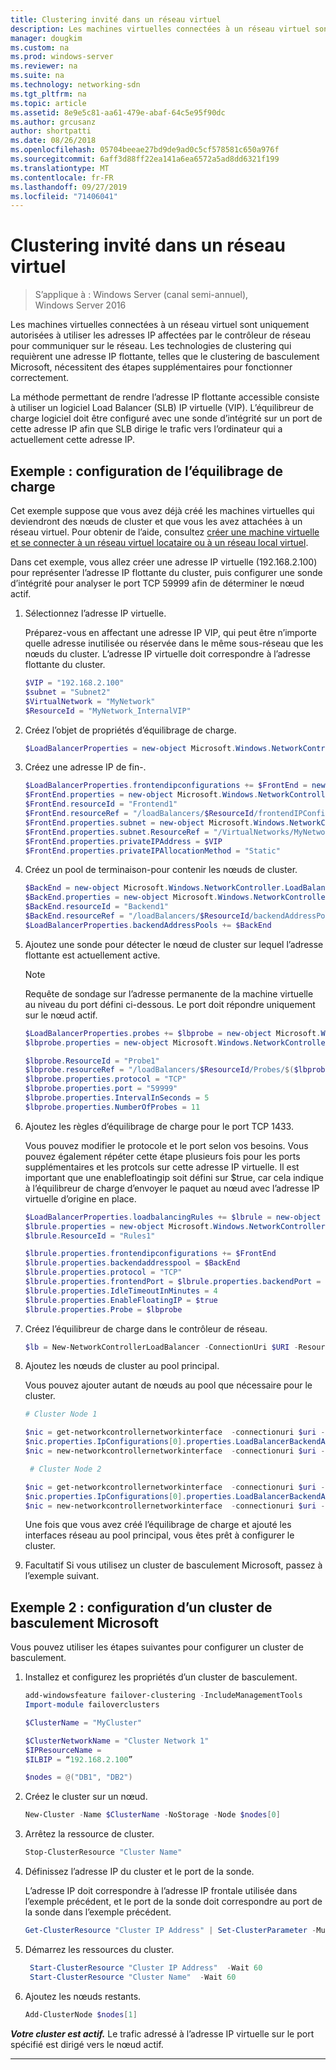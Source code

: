 ```yaml
---
title: Clustering invité dans un réseau virtuel
description: Les machines virtuelles connectées à un réseau virtuel sont uniquement autorisées à utiliser les adresses IP affectées par le contrôleur de réseau pour communiquer sur le réseau.  Les technologies de clustering qui requièrent une adresse IP flottante, telles que le clustering de basculement Microsoft, nécessitent des étapes supplémentaires pour fonctionner correctement.
manager: dougkim
ms.custom: na
ms.prod: windows-server
ms.reviewer: na
ms.suite: na
ms.technology: networking-sdn
ms.tgt_pltfrm: na
ms.topic: article
ms.assetid: 8e9e5c81-aa61-479e-abaf-64c5e95f90dc
ms.author: grcusanz
author: shortpatti
ms.date: 08/26/2018
ms.openlocfilehash: 05704beeae27bd9de9ad0c5cf578581c650a976f
ms.sourcegitcommit: 6aff3d88ff22ea141a6ea6572a5ad8dd6321f199
ms.translationtype: MT
ms.contentlocale: fr-FR
ms.lasthandoff: 09/27/2019
ms.locfileid: "71406041"
---
```

# <a name="guest-clustering-in-a-virtual-network"></a>Clustering invité dans un réseau virtuel

>S’applique à : Windows Server (canal semi-annuel), Windows Server 2016

Les machines virtuelles connectées à un réseau virtuel sont uniquement autorisées à utiliser les adresses IP affectées par le contrôleur de réseau pour communiquer sur le réseau.  Les technologies de clustering qui requièrent une adresse IP flottante, telles que le clustering de basculement Microsoft, nécessitent des étapes supplémentaires pour fonctionner correctement.

La méthode permettant de rendre l’adresse IP flottante accessible consiste à utiliser un logiciel Load Balancer \(SLB\) IP virtuelle \(VIP\).  L’équilibreur de charge logiciel doit être configuré avec une sonde d’intégrité sur un port de cette adresse IP afin que SLB dirige le trafic vers l’ordinateur qui a actuellement cette adresse IP.


## <a name="example-load-balancer-configuration"></a>Exemple : configuration de l’équilibrage de charge

Cet exemple suppose que vous avez déjà créé les machines virtuelles qui deviendront des nœuds de cluster et que vous les avez attachées à un réseau virtuel.  Pour obtenir de l’aide, consultez [créer une machine virtuelle et se connecter à un réseau virtuel locataire ou à un réseau local virtuel](https://technet.microsoft.com/windows-server-docs/networking/sdn/manage/create-a-tenant-vm).  

Dans cet exemple, vous allez créer une adresse IP virtuelle (192.168.2.100) pour représenter l’adresse IP flottante du cluster, puis configurer une sonde d’intégrité pour analyser le port TCP 59999 afin de déterminer le nœud actif.

1. Sélectionnez l’adresse IP virtuelle.<p>Préparez-vous en affectant une adresse IP VIP, qui peut être n’importe quelle adresse inutilisée ou réservée dans le même sous-réseau que les nœuds du cluster.  L’adresse IP virtuelle doit correspondre à l’adresse flottante du cluster.

   ```PowerShell
   $VIP = "192.168.2.100"
   $subnet = "Subnet2"
   $VirtualNetwork = "MyNetwork"
   $ResourceId = "MyNetwork_InternalVIP"
   ```

2. Créez l’objet de propriétés d’équilibrage de charge.

   ```PowerShell
   $LoadBalancerProperties = new-object Microsoft.Windows.NetworkController.LoadBalancerProperties
   ```

3. Créez une adresse IP de fin\-.

   ```PowerShell
   $LoadBalancerProperties.frontendipconfigurations += $FrontEnd = new-object Microsoft.Windows.NetworkController.LoadBalancerFrontendIpConfiguration
   $FrontEnd.properties = new-object Microsoft.Windows.NetworkController.LoadBalancerFrontendIpConfigurationProperties
   $FrontEnd.resourceId = "Frontend1"
   $FrontEnd.resourceRef = "/loadBalancers/$ResourceId/frontendIPConfigurations/$($FrontEnd.resourceId)"
   $FrontEnd.properties.subnet = new-object Microsoft.Windows.NetworkController.Subnet
   $FrontEnd.properties.subnet.ResourceRef = "/VirtualNetworks/MyNetwork/Subnets/Subnet2"
   $FrontEnd.properties.privateIPAddress = $VIP
   $FrontEnd.properties.privateIPAllocationMethod = "Static"
   ```

4. Créez un pool de terminaison\-pour contenir les nœuds de cluster.

   ```PowerShell
   $BackEnd = new-object Microsoft.Windows.NetworkController.LoadBalancerBackendAddressPool
   $BackEnd.properties = new-object Microsoft.Windows.NetworkController.LoadBalancerBackendAddressPoolProperties
   $BackEnd.resourceId = "Backend1"
   $BackEnd.resourceRef = "/loadBalancers/$ResourceId/backendAddressPools/$($BackEnd.resourceId)"
   $LoadBalancerProperties.backendAddressPools += $BackEnd
   ```

5. Ajoutez une sonde pour détecter le nœud de cluster sur lequel l’adresse flottante est actuellement active. 

   >[!NOTE]
   >Requête de sondage sur l’adresse permanente de la machine virtuelle au niveau du port défini ci-dessous.  Le port doit répondre uniquement sur le nœud actif. 

   ```PowerShell
   $LoadBalancerProperties.probes += $lbprobe = new-object Microsoft.Windows.NetworkController.LoadBalancerProbe
   $lbprobe.properties = new-object Microsoft.Windows.NetworkController.LoadBalancerProbeProperties

   $lbprobe.ResourceId = "Probe1"
   $lbprobe.resourceRef = "/loadBalancers/$ResourceId/Probes/$($lbprobe.resourceId)"
   $lbprobe.properties.protocol = "TCP"
   $lbprobe.properties.port = "59999"
   $lbprobe.properties.IntervalInSeconds = 5
   $lbprobe.properties.NumberOfProbes = 11
   ```

6. Ajoutez les règles d’équilibrage de charge pour le port TCP 1433.<p>Vous pouvez modifier le protocole et le port selon vos besoins.  Vous pouvez également répéter cette étape plusieurs fois pour les ports supplémentaires et les protcols sur cette adresse IP virtuelle.  Il est important que une enablefloatingip soit défini sur $true, car cela indique à l’équilibreur de charge d’envoyer le paquet au nœud avec l’adresse IP virtuelle d’origine en place.

   ```PowerShell
   $LoadBalancerProperties.loadbalancingRules += $lbrule = new-object Microsoft.Windows.NetworkController.LoadBalancingRule
   $lbrule.properties = new-object Microsoft.Windows.NetworkController.LoadBalancingRuleProperties
   $lbrule.ResourceId = "Rules1"

   $lbrule.properties.frontendipconfigurations += $FrontEnd
   $lbrule.properties.backendaddresspool = $BackEnd 
   $lbrule.properties.protocol = "TCP"
   $lbrule.properties.frontendPort = $lbrule.properties.backendPort = 1433 
   $lbrule.properties.IdleTimeoutInMinutes = 4
   $lbrule.properties.EnableFloatingIP = $true
   $lbrule.properties.Probe = $lbprobe
   ```

7. Créez l’équilibreur de charge dans le contrôleur de réseau.

   ```PowerShell
   $lb = New-NetworkControllerLoadBalancer -ConnectionUri $URI -ResourceId $ResourceId -Properties $LoadBalancerProperties -Force
   ```

8. Ajoutez les nœuds de cluster au pool principal.<p>Vous pouvez ajouter autant de nœuds au pool que nécessaire pour le cluster.

   ```PowerShell
   # Cluster Node 1

   $nic = get-networkcontrollernetworkinterface  -connectionuri $uri -resourceid "ClusterNode1_Network-Adapter"
   $nic.properties.IpConfigurations[0].properties.LoadBalancerBackendAddressPools += $lb.properties.backendaddresspools[0]
   $nic = new-networkcontrollernetworkinterface  -connectionuri $uri -resourceid $nic.resourceid -properties $nic.properties -force

    # Cluster Node 2

   $nic = get-networkcontrollernetworkinterface  -connectionuri $uri -resourceid "ClusterNode2_Network-Adapter"
   $nic.properties.IpConfigurations[0].properties.LoadBalancerBackendAddressPools += $lb.properties.backendaddresspools[0]
   $nic = new-networkcontrollernetworkinterface  -connectionuri $uri -resourceid $nic.resourceid -properties $nic.properties -force
   ```

   Une fois que vous avez créé l’équilibrage de charge et ajouté les interfaces réseau au pool principal, vous êtes prêt à configurer le cluster.  

9. Facultatif Si vous utilisez un cluster de basculement Microsoft, passez à l’exemple suivant. 

## <a name="example-2-configuring-a-microsoft-failover-cluster"></a>Exemple 2 : configuration d’un cluster de basculement Microsoft

Vous pouvez utiliser les étapes suivantes pour configurer un cluster de basculement.

1. Installez et configurez les propriétés d’un cluster de basculement.

   ```PowerShell
   add-windowsfeature failover-clustering -IncludeManagementTools
   Import-module failoverclusters

   $ClusterName = "MyCluster"
   
   $ClusterNetworkName = "Cluster Network 1"
   $IPResourceName =  
   $ILBIP = “192.168.2.100” 

   $nodes = @("DB1", "DB2")
   ```

2. Créez le cluster sur un nœud.

   ```PowerShell
   New-Cluster -Name $ClusterName -NoStorage -Node $nodes[0]
   ```

3. Arrêtez la ressource de cluster.

   ```PowerShell
   Stop-ClusterResource "Cluster Name" 
   ```

4. Définissez l’adresse IP du cluster et le port de la sonde.<p>L’adresse IP doit correspondre à l’adresse IP frontale utilisée dans l’exemple précédent, et le port de la sonde doit correspondre au port de la sonde dans l’exemple précédent.

   ```PowerShell
   Get-ClusterResource "Cluster IP Address" | Set-ClusterParameter -Multiple @{"Address"="$ILBIP";"ProbePort"="59999";"SubnetMask"="255.255.255.255";"Network"="$ClusterNetworkName";"EnableDhcp"=0}
   ```

5. Démarrez les ressources du cluster.

   ```PowerShell
    Start-ClusterResource "Cluster IP Address"  -Wait 60 
    Start-ClusterResource "Cluster Name"  -Wait 60 
   ```

6. Ajoutez les nœuds restants.

   ```PowerShell
   Add-ClusterNode $nodes[1]
   ```

_**Votre cluster est actif.**_ Le trafic adressé à l’adresse IP virtuelle sur le port spécifié est dirigé vers le nœud actif.

---